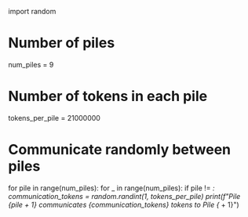 import random

# Number of piles
num_piles = 9

# Number of tokens in each pile
tokens_per_pile = 21000000

# Communicate randomly between piles
for pile in range(num_piles):
    for _ in range(num_piles):
        if pile != _:
            communication_tokens = random.randint(1, tokens_per_pile)
            print(f"Pile {pile + 1} communicates {communication_tokens} tokens to Pile {_ + 1}")
